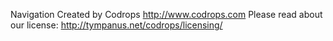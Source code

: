 Navigation Created by Codrops
http://www.codrops.com
Please read about our license: http://tympanus.net/codrops/licensing/

